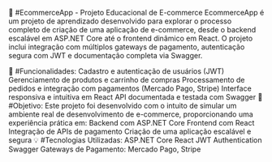 🛒 #EcommerceApp - Projeto Educacional de E-commerce
EcommerceApp é um projeto de aprendizado desenvolvido para explorar o processo completo de criação de uma aplicação de e-commerce, desde o backend escalável em ASP.NET Core até o frontend dinâmico em React. O projeto inclui integração com múltiplos gateways de pagamento, autenticação segura com JWT e documentação completa via Swagger.

🚀 #Funcionalidades:
Cadastro e autenticação de usuários (JWT)
Gerenciamento de produtos e carrinho de compras
Processamento de pedidos e integração com pagamentos (Mercado Pago, Stripe)
Interface responsiva e intuitiva em React
API documentada e testada com Swagger
🎯 #Objetivo:
Este projeto foi desenvolvido com o intuito de simular um ambiente real de desenvolvimento de e-commerce, proporcionando uma experiência prática em:
Backend com ASP.NET Core
Frontend com React
Integração de APIs de pagamento
Criação de uma aplicação escalável e segura
💡 #Tecnologias Utilizadas:
ASP.NET Core
React
JWT Authentication
Swagger
Gateways de Pagamento: Mercado Pago, Stripe
